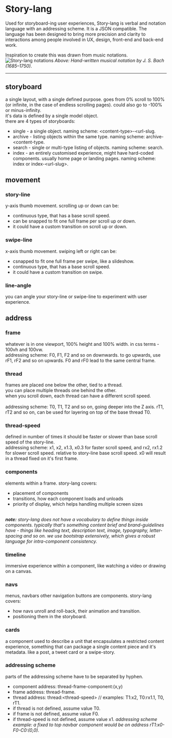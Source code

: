 # Story-lang
Used for storyboard-ing user experiences, Story-lang is verbal and notation language with an addressing scheme. It is a JSON compatible. The language has been designed to bring more precision and clarity to interactions among people involved in UX, design, front-end and back-end work.

Inspiration to create this was drawn from music notations.
![Story-lang notations](https://wildfiretech.co/theme/assets/img/bach-notes.png)
<em>Above: Hand-written musical notation by J. S. Bach (1685–1750).</em>

<hr>

## storyboard
a single layout, with a single defined purpose. goes from 0% scroll to 100% (or infinite, in the case of endless scrolling pages). could also go to -100% or minus-infinity.
<br>
it's data is defined by a single model object.
<br>
there are 4 types of storyboards:
- single - a single object. naming scheme: &lt;content-type&gt;-&lt;url-slug.
- archive - listing objects within the same type. naming scheme: archive-&lt;content-type.
- search - single or multi-type listing of objects. naming scheme: search.
- index - an entirely customised experience, might have hard-coded components. usually home page or landing pages. naming scheme: index or index-&lt;url-slug&gt;.

## movement

### story-line
y-axis thumb movement. scrolling up or down can be:
- continuous type, that has a base scroll speed.
- can be snapped to fit one full frame per scroll up or down.
- it could have a custom transition on scroll up or down.

### swipe-line
x-axis thumb movement. swiping left or right can be:
- csnapped to fit one full frame per swipe, like a slideshow.
- continuous type, that has a base scroll speed.
- it could have a custom transition on swipe.

### line-angle
you can angle your story-line or swipe-line to experiment with user experience.

## address

### frame
whatever is in one viewport, 100% height and 100% width. in css terms - 100vh and 100vw.
<br>
addressing scheme: F0, F1, F2 and so on downwards. to go upwards, use rF1, rF2 and so on upwards. F0 and rF0 lead to the same central frame.

### thread
frames are placed one below the other, tied to a thread.<br>
you can place multiple threads one behind the other.<br>
when you scroll down, each thread can have a different scroll speed.<br>
<br>
addressing scheme: T0, T1, T2 and so on, going deeper into the Z axis. rT1, rT2 and so on, can be used for layering on top of the base thread T0.

### thread-speed
defined in number of times it should be faster or slower than base scroll speed of the story-line.<br>
addressing scheme: x1, x2, x1.3, x0.3 for faster scroll speed, and rx2, rx1.2 for slower scroll speed. relative to story-line base scroll speed. x0 will result in a thread fixed on it's first frame.

### components
elements within a frame. story-lang covers:
- placement of components
- transitions, how each component loads and unloads
- priority of display, which helps handling multiple screen sizes
<br>
<em><strong>note:</strong> story-lang does not have a vocabulary to define things inside components. typically that's something content brief and brand-guidelines have - things like heading text, description text, image, typography, letter-spacing and so on. we use bootstrap extensively, which gives a robust language for intra-component consistency.</em>

### timeline
immersive experience within a component, like watching a video or drawing on a canvas.

### navs
menus, navbars other navigation buttons are components. story-lang covers:
- how navs unroll and roll-back, their animation and transition.
- positioning them in the storyboard.

### cards
a component used to describe a unit that encapsulates a restricted content experience, something that can package a single content piece and it's metadata. like a post, a tweet card or a swipe-story.

### addressing scheme
parts of the addressing scheme have to be separated by hyphen.
- component address: thread-frame-component:(x,y)
- frame address: thread-frame.
- thread address: thread:&lt;thread-speed&gt; // examples: T1:x2, T0:rx1.1, T0, rT1.
- if thread is not defined, assume value T0.
- if frame is not defined, assume value F0.
- if thread-speed is not defined, assume value x1.
<em>addressing scheme example: a fixed to top navbar component would be on address rT1:x0-F0-C0:(0,0).</em>
